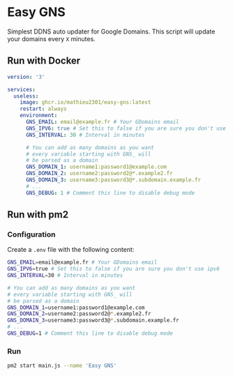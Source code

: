 # Easy GNS

Simplest DDNS auto updater for Google Domains.
This script will update your domains every `X` minutes.

## Run with Docker

```yml
version: '3'

services:
  useless:
    image: ghcr.io/mathieu2301/easy-gns:latest
    restart: always
    environment:
      GNS_EMAIL: email@example.fr # Your GDomains email
      GNS_IPV6: true # Set this to false if you are sure you don't use ipv6
      GNS_INTERVAL: 30 # Interval in minutes

      # You can add as many domains as you want
      # every variable starting with GNS_ will
      # be parsed as a domain
      GNS_DOMAIN_1: username1:password1@example.com
      GNS_DOMAIN_2: username2:password2@*.example2.fr
      GNS_DOMAIN_3: username3:password3@*.subdomain.example.fr
      # ...
      GNS_DEBUG: 1 # Comment this line to disable debug mode
```

## Run with pm2

### Configuration

Create a `.env` file with the following content:

```sh
GNS_EMAIL=email@example.fr # Your GDomains email
GNS_IPV6=true # Set this to false if you are sure you don't use ipv6
GNS_INTERVAL=30 # Interval in minutes

# You can add as many domains as you want
# every variable starting with GNS_ will
# be parsed as a domain
GNS_DOMAIN_1=username1:password1@example.com
GNS_DOMAIN_2=username2:password2@*.example2.fr
GNS_DOMAIN_3=username3:password3@*.subdomain.example.fr
# ...
GNS_DEBUG=1 # Comment this line to disable debug mode
```

### Run

```sh
pm2 start main.js --name 'Easy GNS'
```
